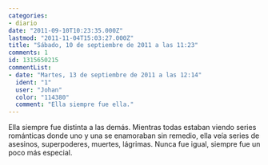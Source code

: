 ```yaml
---
categories:
- diario
date: "2011-09-10T10:23:35.000Z"
lastmod: "2011-11-04T15:03:27.000Z"
title: "Sábado, 10 de septiembre de 2011 a las 11:23"
comments: 1
id: 1315650215
commentList:
- date: "Martes, 13 de septiembre de 2011 a las 12:14"
  ident: "1"
  user: "Johan"
  color: "114380"
  comment: "Ella siempre fue ella."
---
```


Ella siempre fue distinta a las demás. Mientras todas estaban viendo series románticas donde uno y una se enamoraban sin remedio, ella veía series de asesinos, superpoderes, muertes, lágrimas. Nunca fue igual, siempre fue un poco más especial.
